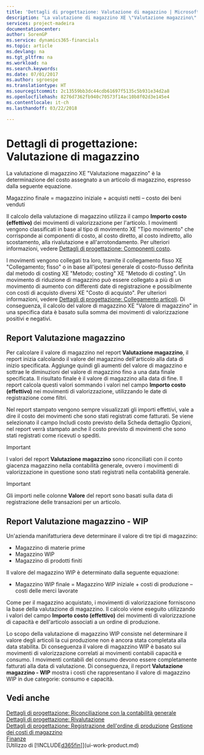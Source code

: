 ```yaml
---
title: 'Dettagli di progettazione: Valutazione di magazzino | Microsoft Docs'
description: "La valutazione di magazzino XE \"Valutazione magazzino\" è la determinazione del costo assegnato a un articolo di magazzino, espresso dalla seguente equazione."
services: project-madeira
documentationcenter: 
author: SorenGP
ms.service: dynamics365-financials
ms.topic: article
ms.devlang: na
ms.tgt_pltfrm: na
ms.workload: na
ms.search.keywords: 
ms.date: 07/01/2017
ms.author: sgroespe
ms.translationtype: HT
ms.sourcegitcommit: 2c13559bb3dc44cdb61697f5135c5b931e34d2a8
ms.openlocfilehash: 8276d7362fb940c70573f14ac10b8f02d3e145e4
ms.contentlocale: it-ch
ms.lasthandoff: 03/22/2018

---
```

# <a name="design-details-inventory-valuation"></a>Dettagli di progettazione: Valutazione di magazzino
La valutazione di magazzino XE "Valutazione magazzino" è la determinazione del costo assegnato a un articolo di magazzino, espresso dalla seguente equazione.  

Magazzino finale = magazzino iniziale + acquisti netti – costo dei beni venduti  

Il calcolo della valutazione di magazzino utilizza il campo **Importo costo (effettivo)** dei movimenti di valorizzazione per l'articolo. I movimenti vengono classificati in base al tipo di movimento XE "Tipo movimento" che corrisponde ai componenti di costo, al costo diretto, al costo indiretto, allo scostamento, alla rivalutazione e all'arrotondamento. Per ulteriori informazioni, vedere [Dettagli di progettazione: Componenti costo](design-details-cost-components.md).  

I movimenti vengono collegati tra loro, tramite il collegamento fisso XE "Collegamento; fisso" o in base all'ipotesi generale di costo-flusso definita dal metodo di costing XE "Metodo; costing" XE "Metodo di costing". Un movimento di riduzione di magazzino può essere collegato a più di un movimento di aumento con differenti date di registrazione e possibilmente con costi di acquisto diversi XE "Costo di acquisto". Per ulteriori informazioni, vedere [Dettagli di progettazione: Collegamento articoli](design-details-item-application.md). Di conseguenza, il calcolo del valore di magazzino XE "Valore di magazzino" in una specifica data è basato sulla somma dei movimenti di valorizzazione positivi e negativi.  

## <a name="inventory-valuation-report"></a>Report Valutazione magazzino  
Per calcolare il valore di magazzino nel report **Valutazione magazzino**, il report inizia calcolando il valore del magazzino dell'articolo alla data di inizio specificata. Aggiunge quindi gli aumenti del valore di magazzino e sottrae le diminuzioni del valore di magazzino fino a una data finale specificata. Il risultato finale è il valore di magazzino alla data di fine. Il report calcola questi valori sommando i valori nel campo **Importo costo (effettivo)** nei movimenti di valorizzazione, utilizzando le date di registrazione come filtri.  

Nel report stampato vengono sempre visualizzati gli importi effettivi, vale a dire il costo dei movimenti che sono stati registrati come fatturati. Se viene selezionato il campo Includi costo previsto della Scheda dettaglio Opzioni, nel report verrà stampato anche il costo previsto di movimenti che sono stati registrati come ricevuti o spediti.  

> [!IMPORTANT]  
>  I valori del report **Valutazione magazzino** sono riconciliati con il conto giacenza magazzino nella contabilità generale, ovvero i movimenti di valorizzazione in questione sono stati registrati nella contabilità generale.  

> [!IMPORTANT]  
>  Gli importi nelle colonne **Valore** del report sono basati sulla data di registrazione delle transazioni per un articolo.  

## <a name="inventory-valuation---wip-report"></a>Report Valutazione magazzino - WIP  
Un'azienda manifatturiera deve determinare il valore di tre tipi di magazzino:  

* Magazzino di materie prime  
* Magazzino WIP  
* Magazzino di prodotti finiti  

Il valore del magazzino WIP è determinato dalla seguente equazione:  

* Magazzino WIP finale = Magazzino WIP iniziale + costi di produzione – costi delle merci lavorate  

Come per il magazzino acquistato, i movimenti di valorizzazione forniscono la base della valutazione di magazzino. Il calcolo viene eseguito utilizzando i valori del campo **Importo costo (effettivo)** dei movimenti di valorizzazione di capacità e dell'articolo associati a un ordine di produzione.  

Lo scopo della valutazione di magazzino WIP consiste nel determinare il valore degli articoli la cui produzione non è ancora stata completata alla data stabilita. Di conseguenza il valore di magazzino WIP è basato sui movimenti di valorizzazione correlati ai movimenti contabili capacità e consumo. I movimenti contabili del consumo devono essere completamente fatturati alla data di valutazione. Di conseguenza, il report **Valutazione magazzino - WIP** mostra i costi che rappresentano il valore di magazzino WIP in due categorie: consumo e capacità.  

## <a name="see-also"></a>Vedi anche  
[Dettagli di progettazione: Riconciliazione con la contabilità generale](design-details-reconciliation-with-the-general-ledger.md)   
[Dettagli di progettazione: Rivalutazione](design-details-revaluation.md)   
[Dettagli di progettazione: Registrazione dell'ordine di produzione](design-details-production-order-posting.md)
[ Gestione dei costi di magazzino](finance-manage-inventory-costs.md)  
[Finanze](finance.md)  
[Utilizzo di [!INCLUDE[d365fin](includes/d365fin_md.md)]](ui-work-product.md)

